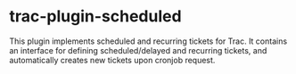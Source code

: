 trac-plugin-scheduled
=====================

This plugin implements scheduled and recurring tickets for Trac. It contains
an interface for defining scheduled/delayed and recurring tickets, and
automatically creates new tickets upon cronjob request.
